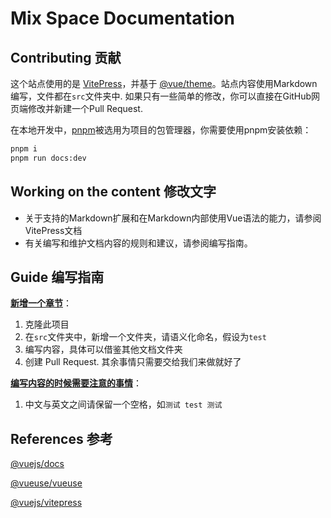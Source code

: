 # Mix Space Documentation

## Contributing 贡献

这个站点使用的是 [VitePress](https://github.com/vuejs/vitepress)，并基于 [@vue/theme](https://github.com/vuejs/vue-theme)。站点内容使用Markdown编写，文件都在`src`文件夹中. 如果只有一些简单的修改，你可以直接在GitHub网页端修改并新建一个Pull Request.

在本地开发中，[pnpm](https://pnpm.io/)被选用为项目的包管理器，你需要使用pnpm安装依赖：

```bash
pnpm i
pnpm run docs:dev
```

## Working on the content 修改文字

- 关于支持的Markdown扩展和在Markdown内部使用Vue语法的能力，请参阅VitePress文档
- 有关编写和维护文档内容的规则和建议，请参阅编写指南。

## Guide 编写指南

<u>**新增一个章节**</u>：

1. 克隆此项目
2. 在`src`文件夹中，新增一个文件夹，请语义化命名，假设为`test`
3. 编写内容，具体可以借鉴其他文档文件夹
4. 创建 Pull Request. 其余事情只需要交给我们来做就好了

**<u>编写内容的时候需要注意的事情</u>**：

1. 中文与英文之间请保留一个空格，如`测试 test 测试`

## References 参考

[@vuejs/docs](https://github.com/vuejs/docs)

[@vueuse/vueuse](https://github.com/vueuse/vueuse)

[@vuejs/vitepress](https://github.com/vuejs/vitepress)
